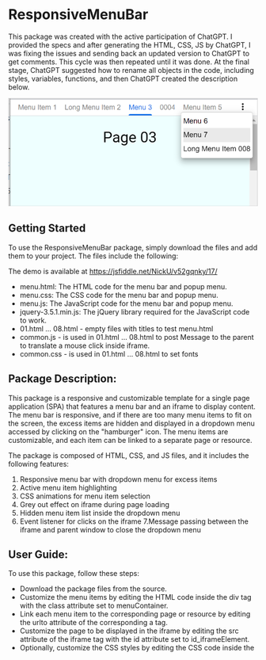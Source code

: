 # ResponsiveMenuBar

This package was created with the active participation of ChatGPT. I provided the specs and after generating the HTML, CSS, JS by ChatGPT, I was fixing the issues and sending back an updated version to ChatGPT to get comments. This cycle was then repeated until it was done. At the final stage, ChatGPT suggested how to rename all objects in the code, including styles, variables, functions, and then ChatGPT created the description below. 


![The menu.html in the browser](https://github.com/uspnick/ResponsiveMenuBar/blob/main/menu.html.png?raw=true)

## Getting Started

To use the ResponsiveMenuBar package, simply download the files and add them to your project. The files include the following:

The demo is available at https://jsfiddle.net/NickU/v52gqnky/17/

* menu.html: The HTML code for the menu bar and popup menu.
* menu.css: The CSS code for the menu bar and popup menu.
* menu.js: The JavaScript code for the menu bar and popup menu.
* jquery-3.5.1.min.js: The jQuery library required for the JavaScript code to work.
* 01.html ... 08.html  - empty files with titles to test menu.html
* common.js - is used in 01.html ... 08.html to post Message to the parent to translate a mouse click inside iframe.
* common.css - is used in 01.html ... 08.html to set fonts



## Package Description:

This package is a responsive and customizable template for a single page application (SPA) that features a menu bar and an iframe to display content. The menu bar is responsive, and if there are too many menu items to fit on the screen, the excess items are hidden and displayed in a dropdown menu accessed by clicking on the "hamburger" icon. The menu items are customizable, and each item can be linked to a separate page or resource.

The package is composed of HTML, CSS, and JS files, and it includes the following features:

1. Responsive menu bar with dropdown menu for excess items
2. Active menu item highlighting
3. CSS animations for menu item selection
4. Grey out effect on iframe during page loading
5. Hidden menu item list inside the dropdown menu
6. Event listener for clicks on the iframe
7.Message passing between the iframe and parent window to close the dropdown menu

## User Guide:

To use this package, follow these steps:

* Download the package files from the source.
* Customize the menu items by editing the HTML code inside the div tag with the class attribute set to menuContainer.
* Link each menu item to the corresponding page or resource by editing the urlto attribute of the corresponding a tag.
* Customize the page to be displayed in the iframe by editing the src attribute of the iframe tag with the id attribute set to id_iframeElement.
* Optionally, customize the CSS styles by editing the CSS code inside the <style> tag in the head of the HTML file.
* Optionally, customize the JS functions by editing the JS code in the corresponding .js files.
* Host the HTML file and the associated files on a web server or locally on a computer, and access the HTML file in a web browser.

To add new menu items, follow these steps:

* Add a new a tag inside the div tag with the class attribute set to menuContainer.
* Set the href attribute of the new a tag to # to prevent the browser from navigating to a new page.
* Set the urlto attribute of the new a tag to the URL or resource to be linked to the new menu item.* 
* Set the text content of the new a tag to the label to be displayed for the new menu item.
* Optionally, customize the CSS styles of the new menu item by editing the CSS code inside the <style> tag in the head of the HTML file.
* To remove menu items, simply delete the corresponding a tag from the div tag with the class attribute set to menuContainer.
* To customize the styles, edit the CSS code inside the <style> tag in the head of the HTML file. You can change the font family, font size, background color, and other visual aspects of the menu bar and the iframe.
* To customize the JS functions, edit the JS code in the corresponding .js files. You can add new functionality, modify existing functionality, or remove functionality as needed.

Overall, this package provides a flexible and customizable template for a single page application with a menu bar and an iframe to display content. It can be easily customized to fit different use cases and requirements.


## Customization.

The ResponsiveMenuBar package is highly customizable. You can change the colors, fonts, and other styles in the CSS code to match your website's design. You can also add or remove links from the menu bar by editing the HTML code.

If you want to modify the JavaScript code, make sure to have a good understanding of JavaScript before doing so. The code is heavily commented, but it can be complex for beginners.


## Contributing.

If you find any issues or have suggestions for improvement, feel free to create an issue or pull request on GitHub. Contributions are always welcome!


## License. 

The ResponsiveMenuBar package is released under the MIT License. Feel free to use it in your projects, commercial or non-commercial. Attribution is not required, but appreciated.

